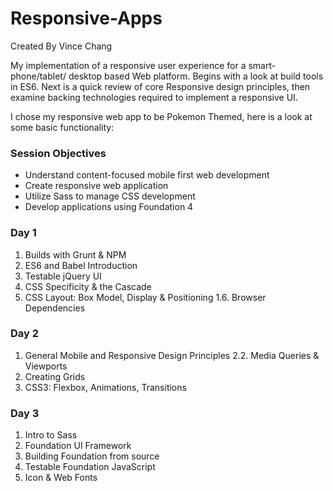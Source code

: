 # Responsive-Apps
Created By Vince Chang <br/>

My implementation of a responsive user experience for a smart-phone/tablet/
desktop based Web platform. Begins with a look at build tools in ES6. Next is a
quick review of core Responsive design principles, then examine backing
technologies required to implement a responsive UI.

I chose my responsive web app to be Pokemon Themed, here is a look at some basic
functionality:


### Session Objectives
- Understand content-focused mobile first web development
- Create responsive web application
- Utilize Sass to manage CSS development
- Develop applications using Foundation 4


### Day 1
  1. Builds with Grunt & NPM
  2. ES6 and Babel Introduction
  3. Testable jQuery UI
  4. CSS Specificity & the Cascade
  5. CSS Layout: Box Model, Display & Positioning 1.6. Browser Dependencies


### Day 2
  1. General Mobile and Responsive Design Principles 2.2. Media Queries &
  Viewports
  2. Creating Grids
  3. CSS3: Flexbox, Animations, Transitions


### Day 3
  1. Intro to Sass
  2. Foundation UI Framework
  3. Building Foundation from source
  4. Testable Foundation JavaScript
  5. Icon & Web Fonts